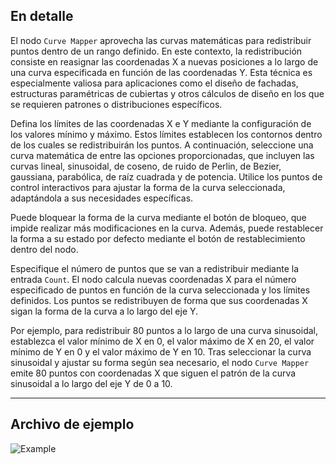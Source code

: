 ## En detalle
El nodo `Curve Mapper` aprovecha las curvas matemáticas para redistribuir puntos dentro de un rango definido. En este contexto, la redistribución consiste en reasignar las coordenadas X a nuevas posiciones a lo largo de una curva especificada en función de las coordenadas Y. Esta técnica es especialmente valiosa para aplicaciones como el diseño de fachadas, estructuras paramétricas de cubiertas y otros cálculos de diseño en los que se requieren patrones o distribuciones específicos.

Defina los límites de las coordenadas X e Y mediante la configuración de los valores mínimo y máximo. Estos límites establecen los contornos dentro de los cuales se redistribuirán los puntos. A continuación, seleccione una curva matemática de entre las opciones proporcionadas, que incluyen las curvas lineal, sinusoidal, de coseno, de ruido de Perlin, de Bezier, gaussiana, parabólica, de raíz cuadrada y de potencia. Utilice los puntos de control interactivos para ajustar la forma de la curva seleccionada, adaptándola a sus necesidades específicas.

Puede bloquear la forma de la curva mediante el botón de bloqueo, que impide realizar más modificaciones en la curva. Además, puede restablecer la forma a su estado por defecto mediante el botón de restablecimiento dentro del nodo.

Especifique el número de puntos que se van a redistribuir mediante la entrada `Count`. El nodo calcula nuevas coordenadas X para el número especificado de puntos en función de la curva seleccionada y los límites definidos. Los puntos se redistribuyen de forma que sus coordenadas X sigan la forma de la curva a lo largo del eje Y.

Por ejemplo, para redistribuir 80 puntos a lo largo de una curva sinusoidal, establezca el valor mínimo de X en 0, el valor máximo de X en 20, el valor mínimo de Y en 0 y el valor máximo de Y en 10. Tras seleccionar la curva sinusoidal y ajustar su forma según sea necesario, el nodo `Curve Mapper` emite 80 puntos con coordenadas X que siguen el patrón de la curva sinusoidal a lo largo del eje Y de 0 a 10.




___
## Archivo de ejemplo

![Example](./GV5KUSHDGL7YVBZAR4HEGY5NIXFIG3XTV6ZQPHC5MWWGEVOSRJ4Q_img.jpg)
